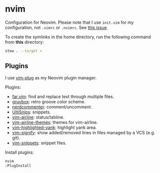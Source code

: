 # nvim

Configuration for Neovim. Please note that I use `init.vim` for my configuration, not `.vimrc` or `.nvimrc`. See [this issue](https://github.com/neovim/neovim/issues/3530).

To create the symlinks in the home directory, run the following command from **this** directory:

```sh
stow . --target ~
```

## Plugins

I use [vim-plug](https://github.com/junegunn/vim-plug) as my Neovim plugin manager.

Plugins:

- [far.vim](https://github.com/brooth/far.vim): find and replace text through multiple files.
- [gruvbox](https://github.com/morhetz/gruvbox): retro groove color scheme.
- [nerdcommenter](https://github.com/preservim/nerdcommenter): comment/uncomment.
- [UltiSnips](https://github.com/sirver/UltiSnips): snippets.
- [vim-airline](https://github.com/vim-airline/vim-airline): status/tabline.
- [vim-airline-themes](https://github.com/vim-airline/vim-airline-themes): themes for vim-airline.
- [vim-highlighted-yank](https://github.com/machakann/vim-highlightedyank): highlight yank area.
- [vim-signify](https://github.com/mhinz/vim-signify): show added/removed lines in files managed by a VCS (e.g. git).
- [vim-snippets](https://github.com/honza/vim-snippets): snippet files.


Install plugins:

```sh
nvim
:PlugInstall
```

